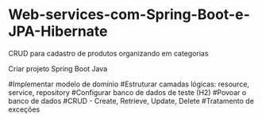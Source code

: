 # Web-services-com-Spring-Boot-e-JPA-Hibernate
CRUD para cadastro de produtos organizando em categorias

Criar projeto Spring Boot Java

#Implementar modelo de domínio
#Estruturar camadas lógicas: resource, service, repository
#Configurar banco de dados de teste (H2)
#Povoar o banco de dados
#CRUD - Create, Retrieve, Update, Delete
#Tratamento de exceções
